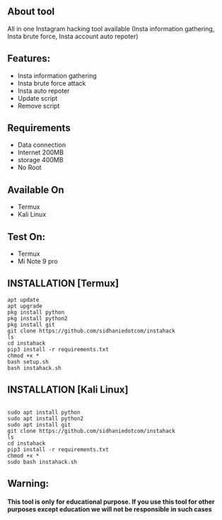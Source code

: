 ## About tool
All in one Instagram hacking tool available (Insta information gathering, Insta brute force, Insta account auto repoter)

## Features:

- Insta information gathering
- Insta brute force attack
- Insta auto repoter
- Update script
- Remove script

## Requirements
- Data connection
- Internet 200MB
- storage 400MB
- No Root

## Available On
- Termux
- Kali Linux

## Test On:
- Termux
- Mi Note 9 pro

## INSTALLATION [Termux]
```
apt update
apt upgrade
pkg install python
pkg install python2
pkg install git
git clone https://github.com/sidhaniedotcom/instahack
ls
cd instahack
pip3 install -r requirements.txt
chmod +x *
bash setup.sh
bash instahack.sh

```
## INSTALLATION [Kali Linux]
```

sudo apt install python
sudo apt install python2
sudo apt install git
git clone https://github.com/sidhaniedotcom/instahack
ls
cd instahack
pip3 install -r requirements.txt
chmod +x *
sudo bash instahack.sh

```

## Warning:
#### This tool is only for educational purpose. If you use this tool for other purposes except education we will not be responsible in such cases
